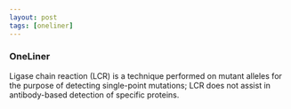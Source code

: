 ```yaml
---
layout: post
tags: [oneliner]
---
```



### OneLiner

Ligase chain reaction (LCR) is a technique performed on mutant alleles for the purpose of detecting single-point mutations; LCR does not assist in antibody-based detection of specific proteins.
